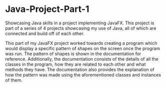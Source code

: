 # Java-Project-Part-1
Showcasing Java skills in a project implementing JavaFX. This project is part of a series of 4 projects showcasing my use of Java, all of which are connected and build off of each other. 

This part of my JavaFX project worked towards creating a program which would display a specific pattern of shapes on the screen once the program was run. The pattern of shapes is shown in the documentation for reference. Additionally, the documentation consists of the details of all the classes in the program, how they are related to each other and what methods they have. The documentation also provides the explanation of how the pattern was made using the aforementioned classes and instances of them.
